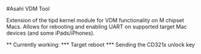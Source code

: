 #Asahi VDM Tool

Extension of the tipd kernel module for VDM functionality on M chipset Macs. Allows for rebooting and enabling UART on supported target Mac devices (and some iPads/iPhones).

** Currently working:
	*** Target reboot
	*** Sending the CD321x unlock key





 


